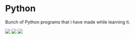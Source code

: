 # Python

Bunch of Python programs that i have made while learning it.

<p>
    <a href="https://github.com/itsmeEVIL/Python/blob/master/LICENSE"><img src="https://img.shields.io/github/license/itsmeevil/python?color=brightgreen&style=for-the-badge"/></a>
    <a href="https://www.python.org/downloads/release/python-390/"><img src="https://img.shields.io/badge/Python-v3.9-brightgreen?style=for-the-badge&logo=python"/></a>
    <a href="https://www.codefactor.io/repository/github/itsmeevil/python"><img src="https://img.shields.io/codefactor/grade/github/itsmeEVIL/Python/master?style=for-the-badge"/></a>
</p>
